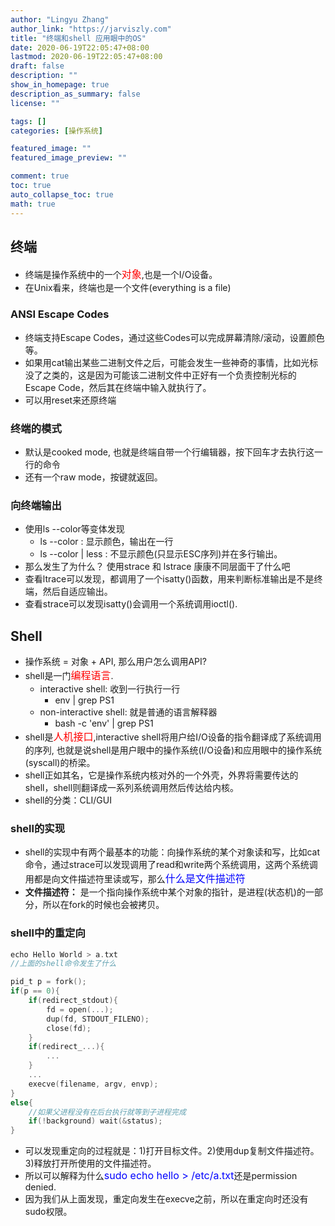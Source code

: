 ```yaml
---
author: "Lingyu Zhang"
author_link: "https://jarviszly.com"
title: "终端和shell 应用眼中的OS"
date: 2020-06-19T22:05:47+08:00
lastmod: 2020-06-19T22:05:47+08:00
draft: false
description: ""
show_in_homepage: true
description_as_summary: false
license: ""

tags: []
categories: [操作系统]

featured_image: ""
featured_image_preview: ""

comment: true
toc: true
auto_collapse_toc: true
math: true
---
```


## 终端
- 终端是操作系统中的一个<font color=red size=3>对象</font>,也是一个I/O设备。
- 在Unix看来，终端也是一个文件(everything is a file)

### ANSI Escape Codes
- 终端支持Escape Codes，通过这些Codes可以完成屏幕清除/滚动，设置颜色等。
- 如果用cat输出某些二进制文件之后，可能会发生一些神奇的事情，比如光标没了之类的，这是因为可能该二进制文件中正好有一个负责控制光标的Escape Code，然后其在终端中输入就执行了。
- 可以用reset来还原终端

### 终端的模式
- 默认是cooked mode, 也就是终端自带一个行编辑器，按下回车才去执行这一行的命令
- 还有一个raw mode，按键就返回。

### 向终端输出
- 使用ls --color等变体发现
  - ls --color : 显示颜色，输出在一行
  - ls --color | less : 不显示颜色(只显示ESC序列)并在多行输出。
- 那么发生了为什么？ 使用strace 和 lstrace 康康不同层面干了什么吧
- 查看ltrace可以发现，都调用了一个isatty()函数，用来判断标准输出是不是终端，然后自适应输出。
- 查看strace可以发现isatty()会调用一个系统调用ioctl().



## Shell
- 操作系统 = 对象 + API, 那么用户怎么调用API?
- shell是一门<font color=red size=3>编程语言</font>.
  - interactive shell: 收到一行执行一行
    - env | grep PS1
  - non-interactive shell: 就是普通的语言解释器
    - bash -c 'env' | grep PS1
- shell是<font color=red size=3>人机接口</font>,interactive shell将用户给I/O设备的指令翻译成了系统调用的序列, 也就是说shell是用户眼中的操作系统(I/O设备)和应用眼中的操作系统(syscall)的桥梁。
- shell正如其名，它是操作系统内核对外的一个外壳，外界将需要传达的shell，shell则翻译成一系列系统调用然后传达给内核。
- shell的分类：CLI/GUI

### shell的实现
- shell的实现中有两个最基本的功能：向操作系统的某个对象读和写，比如cat命令，通过strace可以发现调用了read和write两个系统调用，这两个系统调用都是向文件描述符里读或写，那么<font color=blue size=3>什么是文件描述符</font>
- **文件描述符：** 是一个指向操作系统中某个对象的指针，是进程(状态机)的一部分，所以在fork的时候也会被拷贝。

### shell中的重定向
```c
echo Hello World > a.txt
//上面的shell命令发生了什么

pid_t p = fork();
if(p == 0){
    if(redirect_stdout){
        fd = open(...);
        dup(fd, STDOUT_FILENO);
        close(fd);
    }
    if(redirect_...){
        ...
    }
    ...
    execve(filename, argv, envp);
}
else{
    //如果父进程没有在后台执行就等到子进程完成
    if(!background) wait(&status);
}
```
- 可以发现重定向的过程就是：1)打开目标文件。2)使用dup复制文件描述符。3)释放打开所使用的文件描述符。
- 所以可以解释为什么<font color=blue size=3>sudo echo hello > /etc/a.txt</font>还是permission denied. 
- 因为我们从上面发现，重定向发生在execve之前，所以在重定向时还没有sudo权限。
